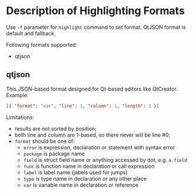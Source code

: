 
# Description of Highlighting Formats #

Use `-f` parameter for `highlight` command to set format. QtJSON format is default and fallback.

Following formats supported:
* qtjson

## qtjson ###
This JSON-based format designed for Qt-based editors like QtCreator. Example:
```json
[{ "format": "var", "line": 1, "column": 1, "length": 2 }]
```
Limitations:
* results are not sorted by position;
* both line and column are 1-based, so there never will be line #0;
* `format` should be one of:
    * `error` is expression, declaration or statement with syntax error
    * `package` is package name
    * `field` is struct field name or anything accessed by dot, e.g. `a.field`
    * `func` is function name in declaration or call expression
    * `label` is label name (jabels used for jumps)
    * `type` is type name in declaration or any other place
    * `var` is variable name in declaration or reference

